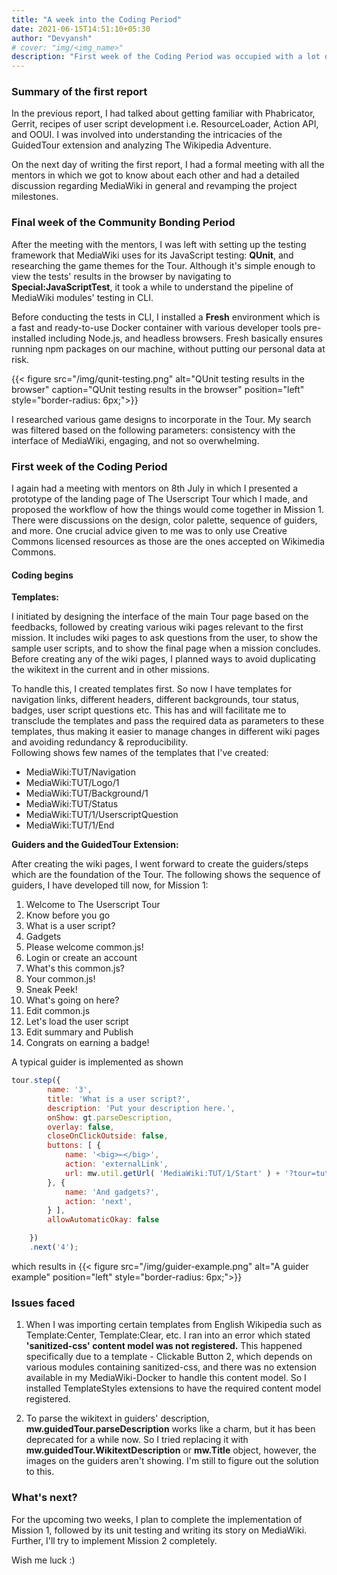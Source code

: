 ```yaml
---
title: "A week into the Coding Period"
date: 2021-06-15T14:51:10+05:30
author: "Devyansh"
# cover: "img/<img_name>"
description: "First week of the Coding Period was occupied with a lot of insights into the project, and initiating the coding of the landing interface & first mission of The Userscript Tour."
---
```


### Summary of the first report
In the previous report, I had talked about getting familiar with Phabricator, Gerrit, recipes of user script development i.e. ResourceLoader, Action API, and OOUI. I was involved into understanding the intricacies of the GuidedTour extension and analyzing The Wikipedia Adventure.

On the next day of writing the first report, I had a formal meeting with all the mentors in which we got to know about each other and had a detailed discussion regarding MediaWiki in general and revamping the project milestones.

### Final week of the Community Bonding Period
After the meeting with the mentors, I was left with setting up the testing framework that MediaWiki uses for its JavaScript testing: **QUnit**, and researching the game themes for the Tour. Although it's simple enough to view the tests' results in the browser by navigating to **Special:JavaScriptTest**, it took a while to understand the pipeline of MediaWiki modules' testing in CLI.

Before conducting the tests in CLI, I installed a **Fresh** environment which is a fast and ready-to-use Docker container with various developer tools pre-installed including Node.js, and headless browsers. Fresh basically ensures running npm packages on our machine, without putting our personal data at risk.

{{< figure src="/img/qunit-testing.png" alt="QUnit testing results in the browser" caption="QUnit testing results in the browser" position="left" style="border-radius: 6px;">}}

I researched various game designs to incorporate in the Tour. My search was filtered based on the following parameters: consistency with the interface of MediaWiki, engaging, and not so overwhelming.

### First week of the Coding Period
I again had a meeting with mentors on 8th July in which I presented a prototype of the landing page of The Userscript Tour which I made, and proposed the workflow of how the things would come together in Mission 1. There were discussions on the design, color palette, sequence of guiders, and more. One crucial advice given to me was to only use Creative Commons licensed resources as those are the ones accepted on Wikimedia Commons.

#### Coding begins
**Templates:**

I initiated by designing the interface of the main Tour page based on the feedbacks, followed by creating various wiki pages relevant to the first mission. It includes wiki pages to ask questions from the user, to show the sample user scripts, and to show the final page when a mission concludes.
Before creating any of the wiki pages, I planned ways to avoid duplicating the wikitext in the current and in other missions.

To handle this, I created templates first. So now I have templates for navigation links, different headers, different backgrounds, tour status, badges, user script questions etc. This has and will facilitate me to transclude the templates and pass the required data as parameters to these templates, thus making it easier to manage changes in different wiki pages and avoiding redundancy & reproducibility.\
Following shows few names of the templates that I've created:
- MediaWiki:TUT/Navigation
- MediaWiki:TUT/Logo/1
- MediaWiki:TUT/Background/1
- MediaWiki:TUT/Status
- MediaWiki:TUT/1/UserscriptQuestion
- MediaWiki:TUT/1/End

**Guiders and the GuidedTour Extension:**

After creating the wiki pages, I went forward to create the guiders/steps which are the foundation of the Tour. The following shows the sequence of guiders, I have developed till now, for Mission 1:
1. Welcome to The Userscript Tour
2. Know before you go
3. What is a user script?
4. Gadgets
5. Please welcome common.js!
6. Login or create an account
7. What's this common.js?
8. Your common.js!
9. Sneak Peek!
10. What's going on here?
11. Edit common.js
12. Let's load the user script
13. Edit summary and Publish
14. Congrats on earning a badge!

A typical guider is implemented as shown

```javascript
tour.step({
		name: '3',
		title: 'What is a user script?',
		description: 'Put your description here.',
		onShow: gt.parseDescription,
		overlay: false,
		closeOnClickOutside: false,
		buttons: [ {
			name: '<big>←</big>',
			action: 'externalLink',
			url: mw.util.getUrl( 'MediaWiki:TUT/1/Start' ) + '?tour=tut1&step=2'
		}, {
			name: 'And gadgets?',
			action: 'next',
		} ],
		allowAutomaticOkay: false

	})
	.next('4');
```

which results in
{{< figure src="/img/guider-example.png" alt="A guider example" position="left" style="border-radius: 6px;">}}

### Issues faced
1. When I was importing certain templates from English Wikipedia such as Template:Center, Template:Clear, etc. I ran into an error which stated **'sanitized-css' content model was not registered.** This happened specifically due to a template - Clickable Button 2, which depends on various modules containing sanitized-css, and there was no extension available in my MediaWiki-Docker to handle this content model. So I installed TemplateStyles extensions to have the required content model registered.

2. To parse the wikitext in guiders' description, **mw.guidedTour.parseDescription** works like a charm, but it has been deprecated for a while now. So I tried replacing  it with **mw.guidedTour.WikitextDescription** or **mw.Title** object, however, the images on the guiders aren't showing. I'm still to figure out the solution to this.

### What's next?
For the upcoming two weeks, I plan to complete the implementation of Mission 1, followed by its unit testing and writing its story on MediaWiki. Further, I'll try to implement Mission 2 completely. 

Wish me luck :)